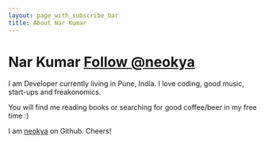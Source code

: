 ```yaml
---
layout: page_with_subscribe_bar
title: About Nar Kumar
---
```


Nar Kumar <a href="https://twitter.com/neokya" class="twitter-follow-button" data-show-count="false" onclick="_gaq.push(['_trackEvent', 'Followed', 'Twitter', 'top of about page']);">Follow @neokya</a>
============
I am Developer currently living in Pune, India. I love coding, good music, start-ups and freakonomics.

You will find me reading books or searching for good coffee/beer in my free time :)

I am [neokya](https://www.github.com/neokya) on Github. Cheers!
